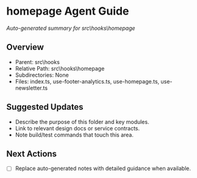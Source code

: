 ﻿# homepage Agent Guide
*Auto-generated summary for src\hooks\homepage*

## Overview
- Parent: src\hooks
- Relative Path: src\hooks\homepage
- Subdirectories: None
- Files: index.ts, use-footer-analytics.ts, use-homepage.ts, use-newsletter.ts

## Suggested Updates
- Describe the purpose of this folder and key modules.
- Link to relevant design docs or service contracts.
- Note build/test commands that touch this area.

## Next Actions
- [ ] Replace auto-generated notes with detailed guidance when available.
